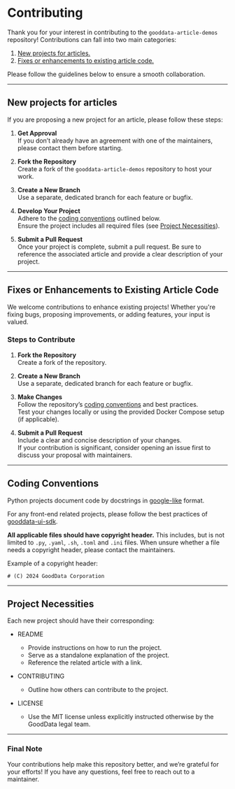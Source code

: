 # Contributing

Thank you for your interest in contributing to the `gooddata-article-demos` repository! Contributions can fall into two main categories:

1. [New projects for articles.](#new-projects-for-articles)  
2. [Fixes or enhancements to existing article code.](#fixes-or-enhancements-to-existing-article-code)


Please follow the guidelines below to ensure a smooth collaboration.

---

## New projects for articles

If you are proposing a new project for an article, please follow these steps:

1. **Get Approval**  
   If you don’t already have an agreement with one of the maintainers, please contact them before starting.  

2. **Fork the Repository**  
   Create a fork of the `gooddata-article-demos` repository to host your work.

3. **Create a New Branch**  
   Use a separate, dedicated branch for each feature or bugfix.

4. **Develop Your Project**  
   Adhere to the [coding conventions](#coding-conventions) outlined below.  
   Ensure the project includes all required files (see [Project Necessities](#project-necessities)).  

5. **Submit a Pull Request**  
   Once your project is complete, submit a pull request. Be sure to reference the associated article and provide a clear description of your project.  

---


## Fixes or Enhancements to Existing Article Code

We welcome contributions to enhance existing projects! Whether you're fixing bugs, proposing improvements, or adding features, your input is valued.

### Steps to Contribute

1. **Fork the Repository**  
   Create a fork of the repository.  

2. **Create a New Branch**  
   Use a separate, dedicated branch for each feature or bugfix.

3. **Make Changes**  
   Follow the repository’s [coding conventions](#coding-conventions) and best practices.  
   Test your changes locally or using the provided Docker Compose setup (if applicable).  

4. **Submit a Pull Request**  
   Include a clear and concise description of your changes.  
   If your contribution is significant, consider opening an issue first to discuss your proposal with maintainers.  

---

## Coding Conventions

Python projects document code by docstrings in [google-like](https://google.github.io/styleguide/pyguide.html#3-python-style-rules) format.

For any front-end related projects, please follow the best practices of [gooddata-ui-sdk](https://github.com/gooddata/gooddata-ui-sdk/blob/master/dev_docs/contributing.md).

**All applicable files should have copyright header.** This includes, but is not limited to `.py`, `.yaml`, `.sh`, `.toml` and `.ini` files. When unsure whether a file needs a copyright header, please contact the maintainers.

Example of a copyright header:

```
# (C) 2024 GoodData Corporation
```

---

## Project Necessities

Each new project should have their corresponding:

- README
  - Provide instructions on how to run the project.  
  - Serve as a standalone explanation of the project.  
  - Reference the related article with a link.  

- CONTRIBUTING
  - Outline how others can contribute to the project.

- LICENSE
  - Use the MIT license unless explicitly instructed otherwise by the GoodData legal team.  

---

### Final Note  

Your contributions help make this repository better, and we’re grateful for your efforts! If you have any questions, feel free to reach out to a maintainer.